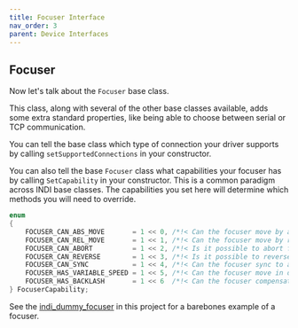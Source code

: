 ```yaml
---
title: Focuser Interface
nav_order: 3
parent: Device Interfaces
---
```


## Focuser

Now let's talk about the `Focuser` base class.

This class, along with several of the other base classes available, adds some
extra standard properties, like being able to choose between serial or TCP
communication.

You can tell the base class which type of connection your driver supports by
calling `setSupportedConnections` in your constructor.

You can also tell the base `Focuser` class what capabilities your focuser has
by calling `SetCapability` in your constructor. This is a common paradigm across
INDI base classes. The capabilities you set here will determine which methods you
will need to override.

```cpp
enum
{
    FOCUSER_CAN_ABS_MOVE       = 1 << 0, /*!< Can the focuser move by absolute position? */
    FOCUSER_CAN_REL_MOVE       = 1 << 1, /*!< Can the focuser move by relative position? */
    FOCUSER_CAN_ABORT          = 1 << 2, /*!< Is it possible to abort focuser motion? */
    FOCUSER_CAN_REVERSE        = 1 << 3, /*!< Is it possible to reverse focuser motion? */
    FOCUSER_CAN_SYNC           = 1 << 4, /*!< Can the focuser sync to a custom position */
    FOCUSER_HAS_VARIABLE_SPEED = 1 << 5, /*!< Can the focuser move in different configurable speeds? */
    FOCUSER_HAS_BACKLASH       = 1 << 6  /*!< Can the focuser compensate for backlash? */
} FocuserCapability;
```

See the [indi_dummy_focuser](https://github.com/indilib/docs/tree/master/drivers/examples/indi_dummy_focuser) in this project for a barebones example of a focuser.
